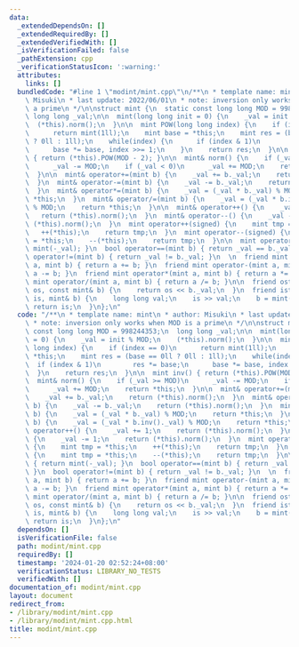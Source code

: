 ```yaml
---
data:
  _extendedDependsOn: []
  _extendedRequiredBy: []
  _extendedVerifiedWith: []
  _isVerificationFailed: false
  _pathExtension: cpp
  _verificationStatusIcon: ':warning:'
  attributes:
    links: []
  bundledCode: "#line 1 \"modint/mint.cpp\"\n/**\n * template name: mint\n * author:\
    \ Misuki\n * last update: 2022/06/01\n * note: inversion only works when MOD is\
    \ a prime\n */\n\nstruct mint {\n  static const long long MOD = 998244353;\n \
    \ long long _val;\n\n  mint(long long init = 0) {\n    _val = init % MOD;\n  \
    \  (*this).norm();\n  }\n\n  mint POW(long long index) {\n    if (index == 0)\n\
    \      return mint(1ll);\n    mint base = *this;\n    mint res = (base == 0ll\
    \ ? 0ll : 1ll);\n    while(index) {\n      if (index & 1)\n        res *= base;\n\
    \      base *= base, index >>= 1;\n    }\n    return res;\n  }\n\n  mint inv()\
    \ { return (*this).POW(MOD - 2); }\n\n  mint& norm() {\n    if (_val >= MOD)\n\
    \      _val -= MOD;\n    if (_val < 0)\n      _val += MOD;\n    return *this;\n\
    \  }\n\n  mint& operator+=(mint b) {\n    _val += b._val;\n    return (*this).norm();\n\
    \  }\n  mint& operator-=(mint b) {\n    _val -= b._val;\n    return (*this).norm();\n\
    \  }\n  mint& operator*=(mint b) {\n    _val = (_val * b._val) % MOD;\n    return\
    \ *this;\n  }\n  mint& operator/=(mint b) {\n    _val = (_val * b.inv()._val)\
    \ % MOD;\n    return *this;\n  }\n\n  mint& operator++() {\n    _val += 1;\n \
    \   return (*this).norm();\n  }\n  mint& operator--() {\n    _val -= 1;\n    return\
    \ (*this).norm();\n  }\n  mint operator++(signed) {\n    mint tmp = *this;\n \
    \   ++(*this);\n    return tmp;\n  }\n  mint operator--(signed) {\n    mint tmp\
    \ = *this;\n    --(*this);\n    return tmp;\n  }\n\n  mint operator-() { return\
    \ mint(-_val); }\n  bool operator==(mint b) { return _val == b._val; }\n  bool\
    \ operator!=(mint b) { return _val != b._val; }\n  \n  friend mint operator+(mint\
    \ a, mint b) { return a += b; }\n  friend mint operator-(mint a, mint b) { return\
    \ a -= b; }\n  friend mint operator*(mint a, mint b) { return a *= b; }\n  friend\
    \ mint operator/(mint a, mint b) { return a /= b; }\n\n  friend ostream& operator<<(ostream&\
    \ os, const mint& b) {\n    return os << b._val;\n  }\n  friend istream& operator>>(istream&\
    \ is, mint& b) {\n    long long val;\n    is >> val;\n    b = mint(val);\n   \
    \ return is;\n  }\n};\n"
  code: "/**\n * template name: mint\n * author: Misuki\n * last update: 2022/06/01\n\
    \ * note: inversion only works when MOD is a prime\n */\n\nstruct mint {\n  static\
    \ const long long MOD = 998244353;\n  long long _val;\n\n  mint(long long init\
    \ = 0) {\n    _val = init % MOD;\n    (*this).norm();\n  }\n\n  mint POW(long\
    \ long index) {\n    if (index == 0)\n      return mint(1ll);\n    mint base =\
    \ *this;\n    mint res = (base == 0ll ? 0ll : 1ll);\n    while(index) {\n    \
    \  if (index & 1)\n        res *= base;\n      base *= base, index >>= 1;\n  \
    \  }\n    return res;\n  }\n\n  mint inv() { return (*this).POW(MOD - 2); }\n\n\
    \  mint& norm() {\n    if (_val >= MOD)\n      _val -= MOD;\n    if (_val < 0)\n\
    \      _val += MOD;\n    return *this;\n  }\n\n  mint& operator+=(mint b) {\n\
    \    _val += b._val;\n    return (*this).norm();\n  }\n  mint& operator-=(mint\
    \ b) {\n    _val -= b._val;\n    return (*this).norm();\n  }\n  mint& operator*=(mint\
    \ b) {\n    _val = (_val * b._val) % MOD;\n    return *this;\n  }\n  mint& operator/=(mint\
    \ b) {\n    _val = (_val * b.inv()._val) % MOD;\n    return *this;\n  }\n\n  mint&\
    \ operator++() {\n    _val += 1;\n    return (*this).norm();\n  }\n  mint& operator--()\
    \ {\n    _val -= 1;\n    return (*this).norm();\n  }\n  mint operator++(signed)\
    \ {\n    mint tmp = *this;\n    ++(*this);\n    return tmp;\n  }\n  mint operator--(signed)\
    \ {\n    mint tmp = *this;\n    --(*this);\n    return tmp;\n  }\n\n  mint operator-()\
    \ { return mint(-_val); }\n  bool operator==(mint b) { return _val == b._val;\
    \ }\n  bool operator!=(mint b) { return _val != b._val; }\n  \n  friend mint operator+(mint\
    \ a, mint b) { return a += b; }\n  friend mint operator-(mint a, mint b) { return\
    \ a -= b; }\n  friend mint operator*(mint a, mint b) { return a *= b; }\n  friend\
    \ mint operator/(mint a, mint b) { return a /= b; }\n\n  friend ostream& operator<<(ostream&\
    \ os, const mint& b) {\n    return os << b._val;\n  }\n  friend istream& operator>>(istream&\
    \ is, mint& b) {\n    long long val;\n    is >> val;\n    b = mint(val);\n   \
    \ return is;\n  }\n};\n"
  dependsOn: []
  isVerificationFile: false
  path: modint/mint.cpp
  requiredBy: []
  timestamp: '2024-01-20 02:52:24+08:00'
  verificationStatus: LIBRARY_NO_TESTS
  verifiedWith: []
documentation_of: modint/mint.cpp
layout: document
redirect_from:
- /library/modint/mint.cpp
- /library/modint/mint.cpp.html
title: modint/mint.cpp
---
```


